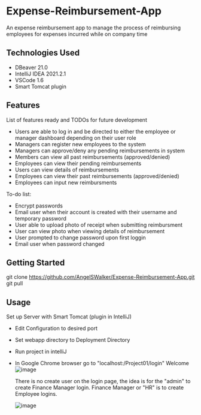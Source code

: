# Expense-Reimbursement-App
An expense reimbursement app to manage the process of reimbursing employees for expenses incurred while on company time

## Technologies Used

* DBeaver 21.0
* IntelliJ IDEA 2021.2.1
* VSCode 1.6
* Smart Tomcat plugin

## Features

List of features ready and TODOs for future development
* Users are able to log in and be directed to either the employee or manager dashboard depending on their user role
* Managers can register new employees to the system
* Managers can approve/deny any pending reimbursements in system
* Members can view all past reimbursements (approved/denied)
* Employees can view their pending reimbursements
* Users can view details of reimbursements
* Employees can view their past reimbursements (approved/denied)
* Employees can input new reimbursments

To-do list:
* Encrypt passwords
* Email user when their account is created with their username and temporary password
* User able to upload photo of receipt when submitting reimbursment
* User can view photo when viewing details of reimbursement
* User prompted to change password upon first loggin
* Email user when password changed

## Getting Started
   
git clone https://github.com/AngelSWalker/Expense-Reimbursement-App.git
git pull

## Usage

Set up Server with Smart Tomcat (plugin in IntelliJ)
* Edit Configuration to desired port
* Set webapp directory to Deployment Directory
* Run project in intelliJ
* In Google Chrome browser go to "localhost:<port>/Project01/login"
   Welcome
   ![image](https://user-images.githubusercontent.com/20321663/132797767-d25009fd-d5e1-483e-800a-7ce38dd0748a.png)

   There is no create user on the login page, the idea is for the "admin" to create Finance Manager login. Finance Manager or "HR" is to create Employee logins. 
   
   ![image](https://user-images.githubusercontent.com/20321663/132802213-6f34d208-4ac6-4b90-aab2-505736759d1a.png)


